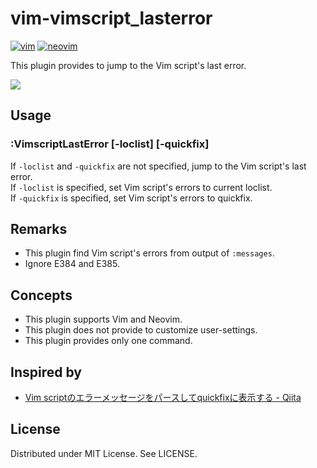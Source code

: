 
# vim-vimscript\_lasterror
[![vim](https://github.com/rbtnn/vim-vimscript_lasterror/workflows/vim/badge.svg)](https://github.com/rbtnn/vim-vimscript_lasterror/actions?query=workflow%3Avim)
[![neovim](https://github.com/rbtnn/vim-vimscript_lasterror/workflows/neovim/badge.svg)](https://github.com/rbtnn/vim-vimscript_lasterror/actions?query=workflow%3Aneovim)

This plugin provides to jump to the Vim script's last error.

![](https://raw.githubusercontent.com/rbtnn/vim-vimscript_lasterror/master/vimscript_lasterror.gif)

## Usage

### :VimscriptLastError [-loclist] [-quickfix]
If `-loclist` and `-quickfix` are not specified, jump to the Vim script's last error.  
If `-loclist` is specified, set Vim script's errors to current loclist.  
If `-quickfix` is specified, set Vim script's errors to quickfix.  

## Remarks

* This plugin find Vim script's errors from output of `:messages`.
* Ignore E384 and E385.

## Concepts

* This plugin supports Vim and Neovim.
* This plugin does not provide to customize user-settings.
* This plugin provides only one command.

## Inspired by

* [Vim scriptのエラーメッセージをパースしてquickfixに表示する - Qiita](https://qiita.com/tmsanrinsha/items/0787352360997c387e84)

## License

Distributed under MIT License. See LICENSE.

